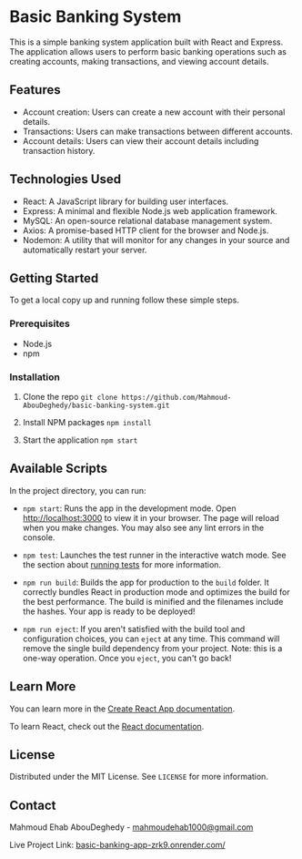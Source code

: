 # Basic Banking System

This is a simple banking system application built with React and Express. The application allows users to perform basic banking operations such as creating accounts, making transactions, and viewing account details.

## Features

- Account creation: Users can create a new account with their personal details.
- Transactions: Users can make transactions between different accounts.
- Account details: Users can view their account details including transaction history.

## Technologies Used

- React: A JavaScript library for building user interfaces.
- Express: A minimal and flexible Node.js web application framework.
- MySQL: An open-source relational database management system.
- Axios: A promise-based HTTP client for the browser and Node.js.
- Nodemon: A utility that will monitor for any changes in your source and automatically restart your server.

## Getting Started

To get a local copy up and running follow these simple steps.

### Prerequisites

- Node.js
- npm

### Installation

1. Clone the repo
   `git clone https://github.com/Mahmoud-AbouDeghedy/basic-banking-system.git`

2. Install NPM packages
   `npm install`

3. Start the application
   `npm start`

## Available Scripts

In the project directory, you can run:

- `npm start`: Runs the app in the development mode. Open [http://localhost:3000](http://localhost:3000) to view it in your browser. The page will reload when you make changes. You may also see any lint errors in the console.

- `npm test`: Launches the test runner in the interactive watch mode. See the section about [running tests](https://facebook.github.io/create-react-app/docs/running-tests) for more information.

- `npm run build`: Builds the app for production to the `build` folder. It correctly bundles React in production mode and optimizes the build for the best performance. The build is minified and the filenames include the hashes. Your app is ready to be deployed!

- `npm run eject`: If you aren't satisfied with the build tool and configuration choices, you can `eject` at any time. This command will remove the single build dependency from your project. Note: this is a one-way operation. Once you `eject`, you can't go back!

## Learn More

You can learn more in the [Create React App documentation](https://facebook.github.io/create-react-app/docs/getting-started).

To learn React, check out the [React documentation](https://reactjs.org/).

## License

Distributed under the MIT License. See `LICENSE` for more information.

## Contact

Mahmoud Ehab AbouDeghedy - mahmoudehab1000@gmail.com

Live Project Link: [basic-banking-app-zrk9.onrender.com/](basic-banking-app-zrk9.onrender.com/)
